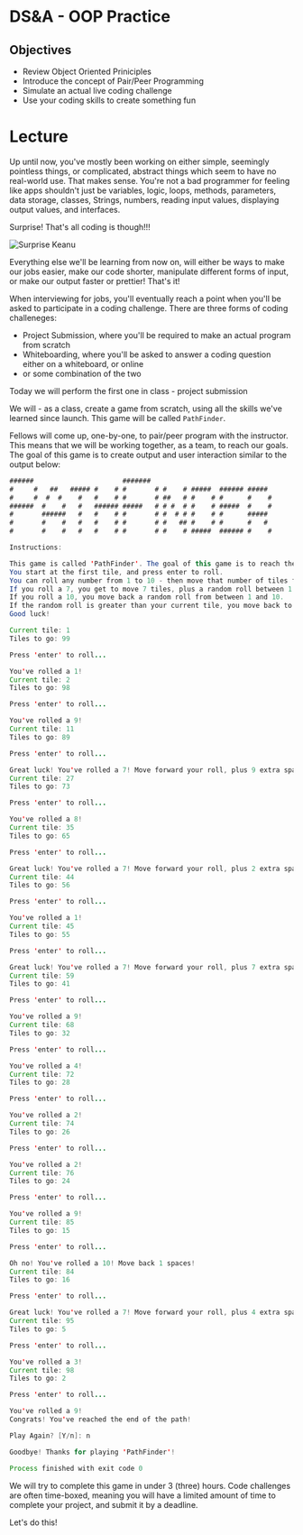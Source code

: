 # DS&A - OOP Practice

## Objectives

* Review Object Oriented Priniciples
* Introduce the concept of Pair/Peer Programming
* Simulate an actual live coding challenge
* Use your coding skills to create something fun

# Lecture

Up until now, you've mostly been working on either simple, seemingly pointless things, or complicated, abstract things which seem to have no real-world use. That makes sense. You're not a bad programmer for feeling like apps shouldn't just be variables, logic, loops, methods, parameters, data storage, classes, Strings, numbers, reading input values, displaying output values, and interfaces.

Surprise! That's all coding is though!!!

![Surprise Keanu](https://i.kym-cdn.com/entries/icons/mobile/000/007/630/conspiracykeanu.jpg)

Everything else we'll be learning from now on, will either be ways to make our jobs easier, make our code shorter, manipulate different forms of input, or make our output faster or prettier! That's it!

When interviewing for jobs, you'll eventually reach a point when you'll be asked to participate in a coding challenge. There are three forms of coding challeneges:

* Project Submission, where you'll be required to make an actual program from scratch
* Whiteboarding, where you'll be asked to answer a coding question either on a whiteboard, or online
* or some combination of the two

Today we will perform the first one in class - project submission

We will - as a class, create a game from scratch, using all the skills we've learned since launch. This game will be called `PathFinder`.

Fellows will come up, one-by-one, to pair/peer program with the instructor. This means that we will be working together, as a team, to reach our goals. The goal of this game is to create output and user interaction similar to the output below:

```java
######                      #######
#     #   ##   ##### #    # #       # #    # #####  ###### #####
#     #  #  #    #   #    # #       # ##   # #    # #      #    #
######  #    #   #   ###### #####   # # #  # #    # #####  #    #
#       ######   #   #    # #       # #  # # #    # #      #####
#       #    #   #   #    # #       # #   ## #    # #      #   #
#       #    #   #   #    # #       # #    # #####  ###### #    #

Instructions:

This game is called 'PathFinder'. The goal of this game is to reach the end of the path, 100 tiles.
You start at the first tile, and press enter to roll.
You can roll any number from 1 to 10 - then move that number of tiles forward.
If you roll a 7, you get to move 7 tiles, plus a random roll between 1 an 10.
If you roll a 10, you move back a random roll from between 1 and 10.
If the random roll is greater than your current tile, you move back to the first tile.
Good luck!

Current tile: 1
Tiles to go: 99

Press 'enter' to roll...

You've rolled a 1!
Current tile: 2
Tiles to go: 98

Press 'enter' to roll...

You've rolled a 9!
Current tile: 11
Tiles to go: 89

Press 'enter' to roll...

Great luck! You've rolled a 7! Move forward your roll, plus 9 extra spaces!
Current tile: 27
Tiles to go: 73

Press 'enter' to roll...

You've rolled a 8!
Current tile: 35
Tiles to go: 65

Press 'enter' to roll...

Great luck! You've rolled a 7! Move forward your roll, plus 2 extra spaces!
Current tile: 44
Tiles to go: 56

Press 'enter' to roll...

You've rolled a 1!
Current tile: 45
Tiles to go: 55

Press 'enter' to roll...

Great luck! You've rolled a 7! Move forward your roll, plus 7 extra spaces!
Current tile: 59
Tiles to go: 41

Press 'enter' to roll...

You've rolled a 9!
Current tile: 68
Tiles to go: 32

Press 'enter' to roll...

You've rolled a 4!
Current tile: 72
Tiles to go: 28

Press 'enter' to roll...

You've rolled a 2!
Current tile: 74
Tiles to go: 26

Press 'enter' to roll...

You've rolled a 2!
Current tile: 76
Tiles to go: 24

Press 'enter' to roll...

You've rolled a 9!
Current tile: 85
Tiles to go: 15

Press 'enter' to roll...

Oh no! You've rolled a 10! Move back 1 spaces!
Current tile: 84
Tiles to go: 16

Press 'enter' to roll...

Great luck! You've rolled a 7! Move forward your roll, plus 4 extra spaces!
Current tile: 95
Tiles to go: 5

Press 'enter' to roll...

You've rolled a 3!
Current tile: 98
Tiles to go: 2

Press 'enter' to roll...

You've rolled a 9!
Congrats! You've reached the end of the path!

Play Again? [Y/n]: n

Goodbye! Thanks for playing 'PathFinder'!

Process finished with exit code 0
```

We will try to complete this game in under 3 (three) hours. Code challenges are often time-boxed, meaning you will have a limited amount of time to complete your project, and submit it by a deadline.

Let's do this!
